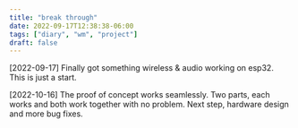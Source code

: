 ```yaml
---
title: "break through"
date: 2022-09-17T12:38:38-06:00
tags: ["diary", "wm", "project"]
draft: false
---
```


[2022-09-17]
Finally got something wireless & audio working on esp32. This is just a start.

[2022-10-16]
The proof of concept works seamlessly. Two parts, each works and both work together with no problem. Next step, hardware design and more bug fixes.

